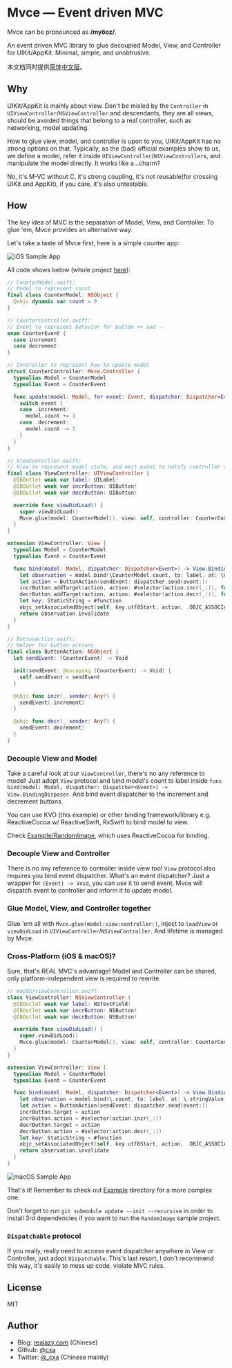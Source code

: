 # Mvce — Event driven MVC

Mvce can be pronounced as **/myo͞oz/**.

An event driven MVC library to glue decoupled Model, View, and Controller for UIKit/AppKit. Minimal, simple, and unobtrusive.

本文档同时提供[简体中文版](README.zh_CN.md)。

## Why

UIKit/AppKit is mainly about view. Don't be misled by the `Controller` in `UIViewController`/`NSViewController` and descendants, they are all views, should be avoided things that belong to a real controller, such as networking, model updating.

How to glue view, model, and controller is upon to you, UIKit/AppKit has no strong options on that. Typically, as the (bad) official examples show to us, we define a model, refer it inside `UIViewController`/`NSViewController`s, and manipulate the model directly. It works like a...charm?

No, it's M-VC without C, it's strong coupling, it's not reusable(for crossing UIKit and AppKit), if you care, it's also untestable.

## How

The key idea of MVC is the separation of Model, View, and Controller. To glue 'em, Mvce provides an alternative way.

Let's take a taste of Mvce first, here is a simple counter app:

![iOS Sample App](Assets/iOSCounterApp.png)

All code shows below (whole project [here](Example/Counter)):

```swift
// CounterModel.swift:
// Model to represent count
final class CounterModel: NSObject {
  @objc dynamic var count = 0
}

// CounterController.swift:
// Event to represent behavior for button ++ and --
enum CounterEvent {
  case increment
  case decrement
}

// Controller to represent how to update model
struct CounterController: Mvce.Controller {
  typealias Model = CounterModel
  typealias Event = CounterEvent

  func update(model: Model, for event: Event, dispatcher: Dispatcher<Event>) {
    switch event {
    case .increment:
      model.count += 1
    case .decrement:
      model.count -= 1
    }
  }
}

// ViewContorller.swift:
// View to represent model state, and emit event to notify controller to update model
final class ViewController: UIViewController {
  @IBOutlet weak var label: UILabel!
  @IBOutlet weak var incrButton: UIButton!
  @IBOutlet weak var decrButton: UIButton!

  override func viewDidLoad() {
    super.viewDidLoad()
    Mvce.glue(model: CounterModel(), view: self, controller: CounterController())
  }
}

extension ViewController: View {
  typealias Model = CounterModel
  typealias Event = CounterEvent

  func bind(model: Model, dispatcher: Dispatcher<Event>) -> View.BindingDisposer {
    let observation = model.bind(\CounterModel.count, to: label, at: \UILabel.text) { String(format: "%d", $0) }
    let action = ButtonAction(sendEvent: dispatcher.send(event:))
    incrButton.addTarget(action, action: #selector(action.incr(_:)), for: .touchUpInside)
    decrButton.addTarget(action, action: #selector(action.decr(_:)), for: .touchUpInside)
    let key: StaticString = #function
    objc_setAssociatedObject(self, key.utf8Start, action, .OBJC_ASSOCIATION_RETAIN_NONATOMIC) // Need to retain target
    return observation.invalidate
  }
}

// ButtonAction.swift:
// Helper for button actions
final class ButtonAction: NSObject {
  let sendEvent: (CounterEvent) -> Void

  init(sendEvent: @escaping (CounterEvent) -> Void) {
    self.sendEvent = sendEvent
  }

  @objc func incr(_ sender: Any?) {
    sendEvent(.increment)
  }

  @objc func decr(_ sender: Any?) {
    sendEvent(.decrement)
  }
}
```

### Decouple View and Model

Take a careful look at our `ViewController`, there's no any reference to model! Just adopt `View` protocol and bind model's count to label inside `func bind(model: Model, dispatcher: Dispatcher<Event>) -> View.BindingDisposer`. And bind event dispatcher to the increment and decrement buttons.

You can use KVO (this example) or other binding framework/library e.g. ReactiveCocoa w/ ReactiveSwift, RxSwift to bind model to view.

Check [Example/RandomImage](Example/RandomImage), which uses ReactiveCocoa for binding.

### Decouple View and Controller

There is no any reference to controller inside view too! `View` protocol also requires you bind event dispatcher. What's an event dispatcher? Just a wrapper for `(Event) -> Void`, you can use it to send event, Mvce will dispatch event to controller and inform it to update model.

### Glue Model, View, and Controller together

Glue 'em all with `Mvce.glue(model:view:controller:)`, inject to `loadView` or `viewDidLoad` in `UIViewController`/`NSViewController`. And lifetime is managed by Mvce.

### Cross-Platform (iOS & macOS)?

Sure, that's _REAL_ MVC's advantage! Model and Controller can be shared, only platform-independent view is required to rewrite.

```swift
// macOS/viewController.swift
class ViewController: NSViewController {
  @IBOutlet weak var label: NSTextField!
  @IBOutlet weak var incrButton: NSButton!
  @IBOutlet weak var decrButton: NSButton!

  override func viewDidLoad() {
    super.viewDidLoad()
    Mvce.glue(model: CounterModel(), view: self, controller: CounterController())
  }
}

extension ViewController: View {
  typealias Model = CounterModel
  typealias Event = CounterEvent

  func bind(model: Model, dispatcher: Dispatcher<Event>) -> View.BindingDisposer {
    let observation = model.bind(\.count, to: label, at: \.stringValue) { String(format: "%d", $0) }
    let action = ButtonAction(sendEvent: dispatcher.send(event:))
    incrButton.target = action
    incrButton.action = #selector(action.incr(_:))
    decrButton.target = action
    decrButton.action = #selector(action.decr(_:))
    let key: StaticString = #function
    objc_setAssociatedObject(self, key.utf8Start, action, .OBJC_ASSOCIATION_RETAIN_NONATOMIC) // Need to retain target
    return observation.invalidate
  }
}
```

![macOS Sample App](Assets/macOSCounterApp.png)

That's it! Remember to check out [Example](Example) directory for a more complex one.

Don't forget to run `git submodule update --init --recursive` in order to install 3rd dependencies if you want to run the `RandomImage` sample project.

### `Dispatchable` protocol

If you really, really need to access event dispatcher anywhere in View or Controller, just adopt `Dispatchable`. This's last resort, I don't recommend this way, it's easily to mess up code, violate MVC rules.

## License

MIT

## Author

- Blog: [realazy.com](https://realazy.com) (Chinese)
- Github: [@cxa](https://github.com/cxa)
- Twitter: [@\_cxa](https://twitter.com/_cxa) (Chinese mainly)
